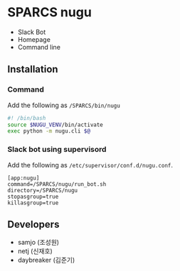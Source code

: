 # SPARCS nugu

- Slack Bot
- Homepage
- Command line

## Installation

### Command

Add the following as `/SPARCS/bin/nugu`

```bash
#! /bin/bash
source $NUGU_VENV/bin/activate
exec python -m nugu.cli $@
```

### Slack bot using supervisord

Add the following as `/etc/supervisor/conf.d/nugu.conf`.

```dosini
[app:nugu]
command=/SPARCS/nugu/run_bot.sh
directory=/SPARCS/nugu
stopasgroup=true
killasgroup=true
```

## Developers

- samjo (조성원)
- netj (신재호)
- daybreaker (김준기)
